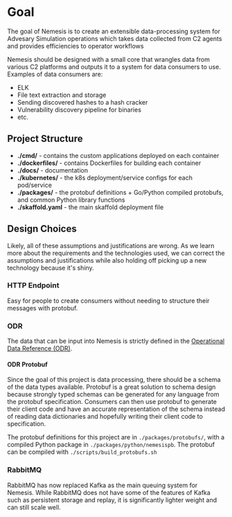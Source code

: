 # Goal

The goal of Nemesis is to create an extensible data-processing system for
Advesary Simulation operations which takes data collected from C2 agents and
provides efficiencies to operator workflows

Nemesis should be designed with a small core that wrangles data from various C2
platforms and outputs it to a system for data consumers to use. Examples of data
consumers are:

- ELK
- File text extraction and storage
- Sending discovered hashes to a hash cracker
- Vulnerability discovery pipeline for binaries
- etc.


## Project Structure

- **./cmd/** - contains the custom applications deployed on each container
- **./dockerfiles/** - contains Dockerfiles for building each container
- **./docs/** - documentation
- **./kubernetes/** - the k8s deployment/service configs for each pod/service
- **./packages/** - the protobuf definitions + Go/Python compiled protobufs, and common Python library functions
- **./skaffold.yaml** - the main skaffold deployment file


## Design Choices

Likely, all of these assumptions and justifications are wrong. As we learn more
about the requirements and the technologies used, we can correct the assumptions
and justifications while also holding off picking up a new technology because
it's shiny.

### HTTP Endpoint

Easy for people to create consumers without needing to structure their messages
with protobuf.

### ODR

The data that can be input into Nemesis is strictly defined in the [Operational Data
Reference (ODR)](#odr/README.md).

#### ODR Protobuf

Since the goal of this project is data processing, there should be a schema of
the data types available. Protobuf is a great solution to schema design because
strongly typed schemas can be generated for any language from the protobuf
specification. Consumers can then use protobuf to generate their client code and
have an accurate representation of the schema instead of reading data
dictionaries and hopefully writing their client code to specification.

The protobuf definitions for this project are in `./packages/protobufs/`, with a
compiled Python package in `./packages/python/nemesispb`. The protobuf can be
compiled with `./scripts/build_protobufs.sh`

### RabbitMQ

RabbitMQ has now replaced Kafka as the main queuing system for Nemesis. While
RabbitMQ does not have some of the features of Kafka such as persistent storage
and replay, it is significantly lighter weight and can still scale well.
